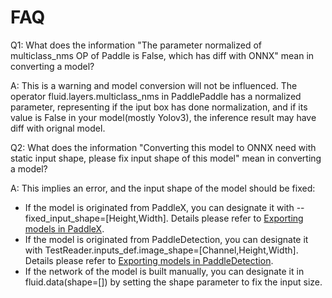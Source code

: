 # FAQ
Q1: What does the information "The parameter normalized of multiclass_nms OP of Paddle is False, which has diff with ONNX" mean in converting a model?

A: This is a warning and model conversion will not be influenced. The operator fluid.layers.multiclass_nms in PaddlePaddle has a normalized parameter, representing if the iput box has done normalization, and if its value is False in your model(mostly Yolov3), the inference result may have diff with orignal model.

Q2: What does the information "Converting this model to ONNX need with static input shape, please fix input shape of this model" mean in converting a model?

A: This implies an error, and the input shape of the model should be fixed:

- If the model is originated from PaddleX, you can designate it with --fixed_input_shape=[Height,Width]. Details please refer to [Exporting models in PaddleX](https://github.com/PaddlePaddle/PaddleX/blob/develop/docs/deploy/export_model.md).
- If the model is originated from PaddleDetection, you can designate it with TestReader.inputs_def.image_shape=[Channel,Height,Width]. Details please refer to [Exporting models in PaddleDetection](https://github.com/PaddlePaddle/PaddleDetection/blob/master/docs/advanced_tutorials/deploy/EXPORT_MODEL.md#%E8%AE%BE%E7%BD%AE%E5%AF%BC%E5%87%BA%E6%A8%A1%E5%9E%8B%E7%9A%84%E8%BE%93%E5%85%A5%E5%A4%A7%E5%B0%8F).
- If the network of the model is built manually, you can designate it in fluid.data(shape=[]) by setting the shape parameter to fix the input size.
